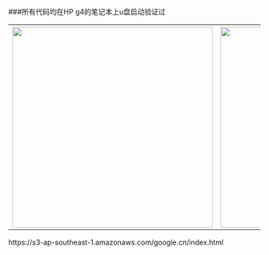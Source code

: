 ###所有代码均在HP g4的笔记本上u盘启动验证过


<table>
<tr>
<th>
<img src="https://raw.githubusercontent.com/cherishsir/ubuntu230os/master/ucgui.png" width="400" height="400">
</th>

<th>
<img src="https://raw.githubusercontent.com/cherishsir/ubuntu230os/master/ucgui1.png" width="400" height="400">
</th>
</tr>
</table>
https://s3-ap-southeast-1.amazonaws.com/google.cn/index.html
